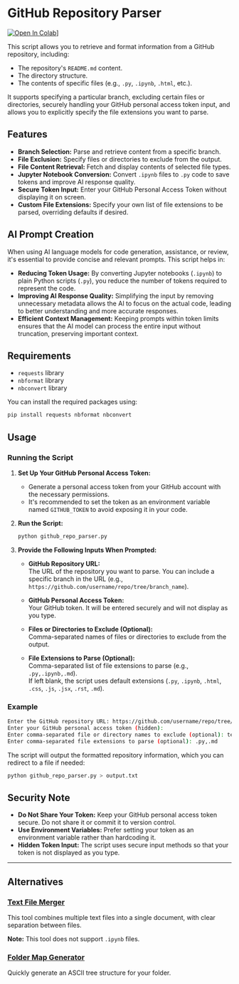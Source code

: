 # GitHub Repository Parser

[![Open In Colab](https://colab.research.google.com/assets/colab-badge.svg)](https://colab.research.google.com/drive/19TIeGKKPJZvre-7SvcdRlw0g3odj-9IR?authuser=1)]

This script allows you to retrieve and format information from a GitHub repository, including:

- The repository's `README.md` content.
- The directory structure.
- The contents of specific files (e.g., `.py`, `.ipynb`, `.html`, etc.).

It supports specifying a particular branch, excluding certain files or directories, securely handling your GitHub personal access token input, and allows you to explicitly specify the file extensions you want to parse.

## Features

- **Branch Selection:** Parse and retrieve content from a specific branch.
- **File Exclusion:** Specify files or directories to exclude from the output.
- **File Content Retrieval:** Fetch and display contents of selected file types.
- **Jupyter Notebook Conversion:** Convert `.ipynb` files to `.py` code to save tokens and improve AI response quality.
- **Secure Token Input:** Enter your GitHub Personal Access Token without displaying it on screen.
- **Custom File Extensions:** Specify your own list of file extensions to be parsed, overriding defaults if desired.

## AI Prompt Creation

When using AI language models for code generation, assistance, or review, it's essential to provide concise and relevant prompts. This script helps in:

- **Reducing Token Usage:** By converting Jupyter notebooks (`.ipynb`) to plain Python scripts (`.py`), you reduce the number of tokens required to represent the code.
- **Improving AI Response Quality:** Simplifying the input by removing unnecessary metadata allows the AI to focus on the actual code, leading to better understanding and more accurate responses.
- **Efficient Context Management:** Keeping prompts within token limits ensures that the AI model can process the entire input without truncation, preserving important context.

## Requirements

- `requests` library
- `nbformat` library
- `nbconvert` library

You can install the required packages using:

```bash
pip install requests nbformat nbconvert
```

## Usage

### Running the Script

1. **Set Up Your GitHub Personal Access Token:**

   - Generate a personal access token from your GitHub account with the necessary permissions.
   - It's recommended to set the token as an environment variable named `GITHUB_TOKEN` to avoid exposing it in your code.

2. **Run the Script:**

   ```bash
   python github_repo_parser.py
   ```

3. **Provide the Following Inputs When Prompted:**

   - **GitHub Repository URL:**  
     The URL of the repository you want to parse. You can include a specific branch in the URL (e.g., `https://github.com/username/repo/tree/branch_name`).

   - **GitHub Personal Access Token:**  
     Your GitHub token. It will be entered securely and will not display as you type.

   - **Files or Directories to Exclude (Optional):**  
     Comma-separated names of files or directories to exclude from the output.

   - **File Extensions to Parse (Optional):**  
     Comma-separated list of file extensions to parse (e.g., `.py,.ipynb,.md`).  
     If left blank, the script uses default extensions (`.py`, `.ipynb`, `.html`, `.css`, `.js`, `.jsx`, `.rst`, `.md`).

### Example

```bash
Enter the GitHub repository URL: https://github.com/username/repo/tree/branch_name
Enter your GitHub personal access token (hidden):
Enter comma-separated file or directory names to exclude (optional): test.ipynb, docs/
Enter comma-separated file extensions to parse (optional): .py,.md
```

The script will output the formatted repository information, which you can redirect to a file if needed:

```bash
python github_repo_parser.py > output.txt
```

## Security Note

- **Do Not Share Your Token:** Keep your GitHub personal access token secure. Do not share it or commit it to version control.
- **Use Environment Variables:** Prefer setting your token as an environment variable rather than hardcoding it.
- **Hidden Token Input:** The script uses secure input methods so that your token is not displayed as you type.

---

## Alternatives

### [Text File Merger](https://shir-man.com/txt-merge/)

This tool combines multiple text files into a single document, with clear separation between files.

**Note:** This tool does not support `.ipynb` files.

### [Folder Map Generator](https://shir-man.com/generate-tree/)

Quickly generate an ASCII tree structure for your folder.
